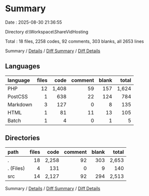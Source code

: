 # Summary

Date : 2025-08-30 21:36:55

Directory d:\\Workspace\\ShareVidHosting

Total : 18 files,  2258 codes, 92 comments, 303 blanks, all 2653 lines

Summary / [Details](details.md) / [Diff Summary](diff.md) / [Diff Details](diff-details.md)

## Languages
| language | files | code | comment | blank | total |
| :--- | ---: | ---: | ---: | ---: | ---: |
| PHP | 12 | 1,408 | 59 | 157 | 1,624 |
| PostCSS | 1 | 638 | 22 | 124 | 784 |
| Markdown | 3 | 127 | 0 | 8 | 135 |
| HTML | 1 | 81 | 11 | 13 | 105 |
| Batch | 1 | 4 | 0 | 1 | 5 |

## Directories
| path | files | code | comment | blank | total |
| :--- | ---: | ---: | ---: | ---: | ---: |
| . | 18 | 2,258 | 92 | 303 | 2,653 |
| . (Files) | 4 | 131 | 0 | 9 | 140 |
| src | 14 | 2,127 | 92 | 294 | 2,513 |

Summary / [Details](details.md) / [Diff Summary](diff.md) / [Diff Details](diff-details.md)